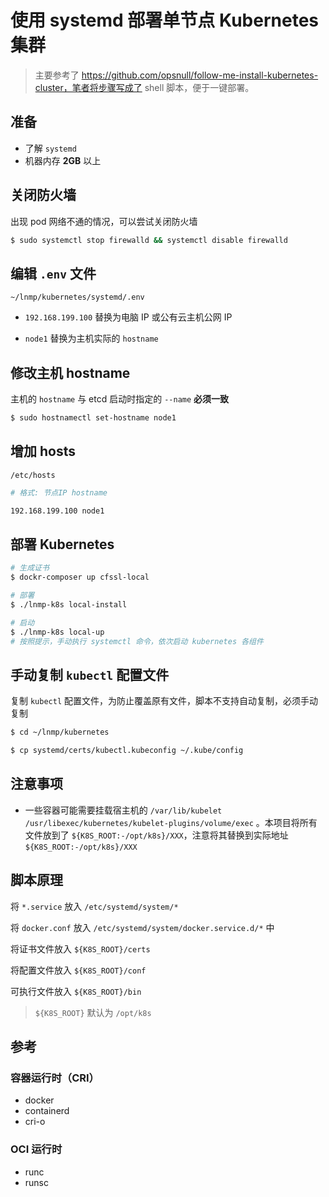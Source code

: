 # 使用 systemd 部署单节点 Kubernetes 集群

> 主要参考了 https://github.com/opsnull/follow-me-install-kubernetes-cluster，笔者将步骤写成了 shell 脚本，便于一键部署。

## 准备

* 了解 `systemd`
* 机器内存 **2GB** 以上

## 关闭防火墙

出现 pod 网络不通的情况，可以尝试关闭防火墙

```bash
$ sudo systemctl stop firewalld && systemctl disable firewalld
```

## 编辑 `.env` 文件

`~/lnmp/kubernetes/systemd/.env`

* `192.168.199.100` 替换为电脑 IP 或公有云主机公网 IP

* `node1` 替换为主机实际的 `hostname`

## 修改主机 hostname

主机的 `hostname` 与 etcd 启动时指定的 `--name` **必须一致**

```bash
$ sudo hostnamectl set-hostname node1
```

## 增加 hosts

`/etc/hosts`

```bash
# 格式: 节点IP hostname

192.168.199.100 node1
```

## 部署 Kubernetes

```bash
# 生成证书
$ dockr-composer up cfssl-local

# 部署
$ ./lnmp-k8s local-install

# 启动
$ ./lnmp-k8s local-up
# 按照提示，手动执行 systemctl 命令，依次启动 kubernetes 各组件
```

## 手动复制 `kubectl` 配置文件

复制 `kubectl` 配置文件，为防止覆盖原有文件，脚本不支持自动复制，必须手动复制

```bash
$ cd ~/lnmp/kubernetes

$ cp systemd/certs/kubectl.kubeconfig ~/.kube/config
```

## 注意事项

* 一些容器可能需要挂载宿主机的 `/var/lib/kubelet` `/usr/libexec/kubernetes/kubelet-plugins/volume/exec` 。本项目将所有文件放到了 `${K8S_ROOT:-/opt/k8s}/XXX`，注意将其替换到实际地址 `${K8S_ROOT:-/opt/k8s}/XXX`

## 脚本原理

将 `*.service` 放入 `/etc/systemd/system/*`

将 `docker.conf` 放入 `/etc/systemd/system/docker.service.d/*` 中

将证书文件放入 `${K8S_ROOT}/certs`

将配置文件放入 `${K8S_ROOT}/conf`

可执行文件放入 `${K8S_ROOT}/bin`

> `${K8S_ROOT}` 默认为 `/opt/k8s`

## 参考

### 容器运行时（CRI）

* docker
* containerd
* cri-o

### OCI 运行时

* runc
* runsc
